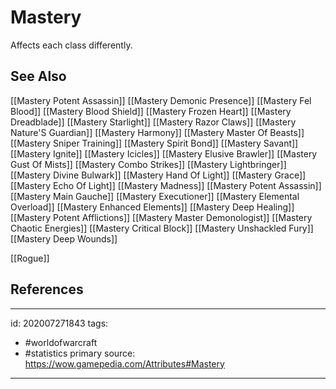 # Mastery

Affects each class differently.

## See Also

[[Mastery Potent Assassin]]
[[Mastery Demonic Presence]]
[[Mastery Fel Blood]]
[[Mastery Blood Shield]]
[[Mastery Frozen Heart]]
[[Mastery Dreadblade]]
[[Mastery Starlight]]
[[Mastery Razor Claws]]
[[Mastery Nature'S Guardian]]
[[Mastery Harmony]]
[[Mastery Master Of Beasts]]
[[Mastery Sniper Training]]
[[Mastery Spirit Bond]]
[[Mastery Savant]]
[[Mastery Ignite]]
[[Mastery Icicles]]
[[Mastery Elusive Brawler]]
[[Mastery Gust Of Mists]]
[[Mastery Combo Strikes]]
[[Mastery Lightbringer]]
[[Mastery Divine Bulwark]]
[[Mastery Hand Of Light]]
[[Mastery Grace]]
[[Mastery Echo Of Light]]
[[Mastery Madness]]
[[Mastery Potent Assassin]]
[[Mastery Main Gauche]]
[[Mastery Executioner]]
[[Mastery Elemental Overload]]
[[Mastery Enhanced Elements]]
[[Mastery Deep Healing]]
[[Mastery Potent Afflictions]]
[[Mastery Master Demonologist]]
[[Mastery Chaotic Energies]]
[[Mastery Critical Block]]
[[Mastery Unshackled Fury]]
[[Mastery Deep Wounds]]

[[Rogue]]

## References

---

id: 202007271843
tags:
 - #worldofwarcraft
 - #statistics
primary source: https://wow.gamepedia.com/Attributes#Mastery

---
